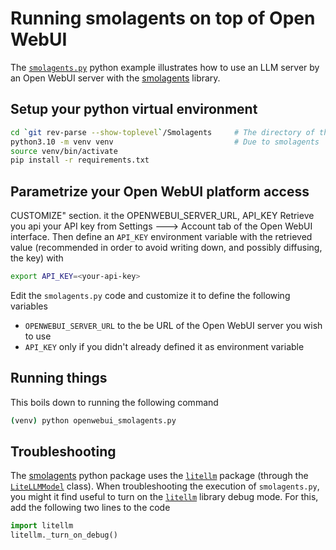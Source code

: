 # Running smolagents on top of Open WebUI

The [`smolagents.py`](./smolagents.py) python example illustrates how to use an LLM server by an Open WebUI server with the [smolagents](https://github.com/huggingface/smolagents) library.

## Setup your python virtual environment

```bash
cd `git rev-parse --show-toplevel`/Smolagents     # The directory of this file
python3.10 -m venv venv                           # Due to smolagents
source venv/bin/activate
pip install -r requirements.txt
```

## Parametrize your Open WebUI platform access

CUSTOMIZE" section. it the OPENWEBUI_SERVER_URL, API_KEY
Retrieve you api your API key from Settings ---> Account tab of the Open WebUI  interface. Then define an `API_KEY` environment variable with the retrieved value (recommended in order to avoid writing down, and possibly diffusing, the key) with

```bash
export API_KEY=<your-api-key>
```

Edit the `smolagents.py` code and customize it to define the following variables

- `OPENWEBUI_SERVER_URL` to the be URL of the Open WebUI server you wish to use
- `API_KEY` only if you didn't already defined it as environment variable  

## Running things

This boils down to running the following command

```bash
(venv) python openwebui_smolagents.py
```

## Troubleshooting

The [smolagents](https://github.com/huggingface/smolagents) python package uses the [`litellm`](https://docs.litellm.ai/) package (through the [`LiteLLMModel`](https://huggingface.co/docs/smolagents/v1.20.0/en/reference/models#smolagents.LiteLLMModel) class).
When troubleshooting the execution of `smolagents.py`, you might it find useful to turn on the [`litellm`](https://docs.litellm.ai/) library debug mode. For this, add the following two lines to the code

```python
import litellm
litellm._turn_on_debug()
```
